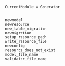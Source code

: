 ```@meta
CurrentModule = Generator
```

```@contents
```

```@docs
newmodel
newresource
new_table_migration
newmigration
setup_resource_path
write_resource_file
newconfig
resource_does_not_exist
model_file_name
validator_file_name
```
